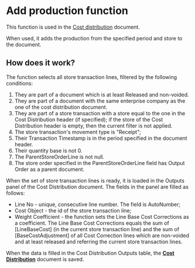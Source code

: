 # Add production function

This function is used in the [Cost distribution](https://docs.erp.net/tech/modules/financials/cost-accounting/cost-distribution.html) document. 

When used, it adds the production from the specified period and store to the document.

## How does it work?

The function selects all store transaction lines, filtered by the following conditions:

1. They are part of a document which is at least Released and non-voided.
2. They are part of a document with the same enterprise company as the one of the cost distribution document.
3. They are part of a store transaction with a store equal to the one in the Cost Distribution header (if specified); if the store of the Cost Distribution header is empty, then the current filter is not applied.
4. The store transaction's movement type is "Receipt";
5. Their Transaction Timestamp is in the period specified in the document header.
6. Their quantity base is not 0.
7. The ParentStoreOrderLine is not null.
8. The store order specified in the ParentStoreOrderLine field has Output Order as a parent document.

When the set of store transaction lines is ready, it is loaded in the Outputs panel of the Cost Distribution document. The fields in the panel are filled as follows:

- Line No - unique, consecutive line number. The field is AutoNumber;
- Cost Object - the id of the store transaction line;
- Weight Coefficient - the function sets the Line Base Cost Corrections as a coefficient. The Line Base Cost Corrections equals the sum of [LineBaseCost] (in the current store transaction line) and the sum of [BaseCostAdjustment] of all Cost Correction lines which are non-voided and at least released and referring the current store transaction lines.

When the data is filled in the Cost Distribution Outputs table, the **[Cost Distribution](https://github.com/ErpNetDocs/tech/blob/master/modules/financials/cost-accounting/cost-distribution.md)** document is saved.

